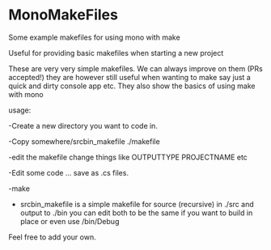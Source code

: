 # MonoMakeFiles

Some example makefiles for using mono with make

Useful for providing basic makefiles when starting a new project

These are very very simple makefiles. We can always improve on them (PRs accepted!) they are however still useful when wanting to make say just a quick and dirty console app etc. They also show the basics of using make with mono

usage:

-Create a new directory you want to code in.

-Copy somewhere/srcbin_makefile ./makefile

-edit the makefile change things like OUTPUTTYPE PROJECTNAME etc

-Edit some code ... save as .cs files.

-make

- srcbin_makefile is a simple makefile for source (recursive) in ./src and output to ./bin you can edit both to be the same if you want to build in place or even use /bin/Debug 

Feel free to add your own.
